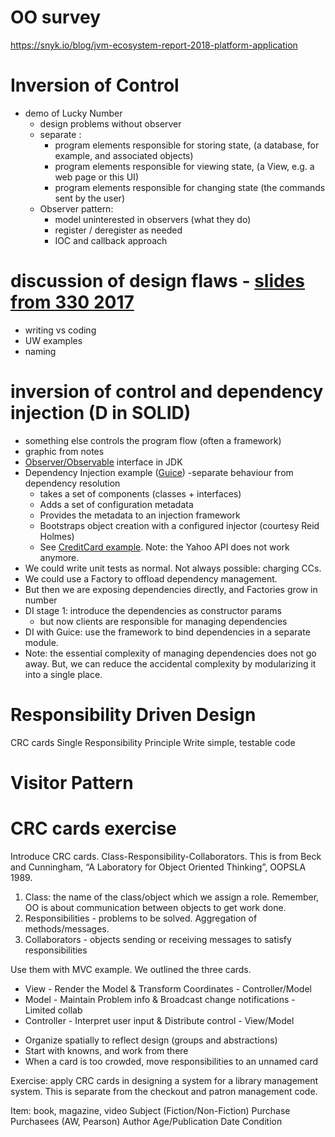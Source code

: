 # OO survey
https://snyk.io/blog/jvm-ecosystem-report-2018-platform-application

# Inversion of Control
- demo of Lucky Number
    + design problems without observer
    + separate :
        + program elements responsible for storing state, (a database, for example, and associated objects)
        + program elements responsible for viewing state, (a View, e.g. a web page or this UI)
        + program elements responsible for changing state (the commands sent by the user)
    - Observer pattern:
        + model uninterested in observers (what they do)
        + register / deregister as needed
        + IOC and callback approach

# discussion of design flaws - [slides from 330 2017](https://github.com/SENG330/course/blob/master/lectures/ooprinciples%20copy.pdf)
+ writing vs coding
+ UW examples
+ naming

# inversion of control and dependency injection (D in SOLID)
- something else controls the program flow (often a framework)
- graphic from notes
- [Observer/Observable](https://docs.oracle.com/javase/8/docs/api/index.html?java/util/Observable.html) interface in JDK
- Dependency Injection example  ([Guice](https://github.com/google/guice/wiki/Motivation))
    -separate behaviour from dependency resolution
    + takes a set of components (classes + interfaces) 
    + Adds a set of configuration metadata
    + Provides the metadata to an injection framework
    + Bootstraps object creation with a configured injector (courtesy Reid Holmes)
    + See [CreditCard example](https://github.com/caplin/Guice-Example.git). Note: the Yahoo API does not work anymore.
- We could write unit tests as normal. Not always possible: charging CCs.
- We could use a Factory to offload dependency management.
- But then we are exposing dependencies directly, and Factories grow in number
- DI stage 1: introduce the dependencies as constructor params
    + but now clients are responsible for managing dependencies
- DI with Guice: use the framework to bind dependencies in a separate module.
- Note: the essential complexity of managing dependencies does not go away. But, we can reduce the accidental complexity by modularizing it into a single place.

# Responsibility Driven Design
CRC cards
Single Responsibility Principle
Write simple, testable code


# Visitor Pattern

# CRC cards exercise
Introduce CRC cards. Class-Responsibility-Collaborators. This is from Beck and Cunningham, “A Laboratory for Object Oriented Thinking”, OOPSLA 1989.

1. Class: the name of the class/object which we assign a role. Remember, OO is about communication between objects to get work done.
2. Responsibilities - problems to be solved. Aggregation of methods/messages.
3. Collaborators - objects sending or receiving messages to satisfy responsibilities

Use them with MVC example. We outlined the three cards.
- View - Render the Model & Transform Coordinates - Controller/Model
- Model - Maintain Problem info & Broadcast change notifications - Limited collab
- Controller - Interpret user input & Distribute control - View/Model

* Organize spatially to reflect design (groups and abstractions)
* Start with knowns, and work from there
* When a card is too crowded, move responsibilities to an unnamed card

Exercise: apply CRC cards in designing a system for a library management system. This is separate from the checkout and patron management code.

Item: book, magazine, video
Subject (Fiction/Non-Fiction)
Purchase
Purchasees (AW, Pearson)
Author
Age/Publication Date
Condition